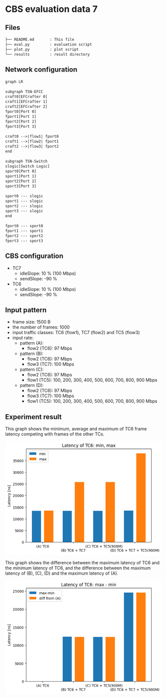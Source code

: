 # CBS evaluation data 7

## Files

```
├── README.md       : This file
├── eval.py         : evaluation script
├── plot.py         : plot script
└── results         : result directory
```

## Network configuration

```mermaid
graph LR

subgraph TSN-EFCC
craft0[EFCrafter 0]
craft1[EFCrafter 1]
craft2[EFCrafter 2]
fport0[Port 0]
fport1[Port 1]
fport2[Port 2]
fport3[Port 3]

craft0 -->|flow1| fport0
craft1 -->|flow2| fport1
craft2 -->|flow3| fport2
end

subgraph TSN-Switch
slogic[Switch Logic]
sport0[Port 0]
sport1[Port 1]
sport2[Port 2]
sport3[Port 3]

sport0 --- slogic
sport1 --- slogic
sport2 --- slogic
sport3 --- slogic
end

fport0 --- sport0
fport1 --- sport1
fport2 --- sport2
fport3 --- sport3
```

## CBS configuration

- TC7
  - idleSlope: 10 % (100 Mbps)
  - sendSlope: -90 %
- TC6
  - idleSlope: 10 % (100 Mbps)
  - sendSlope: -90 %

## Input pattern

- frame size: 1500 B
- the number of frames: 1000
- input traffic classes: TC6 (flow1), TC7 (flow2) and TC5 (flow3)
- input rate:
  - pattern (A):
    - flow2 (TC6): 97 Mbps
  - pattern (B):
    - flow2 (TC6): 97 Mbps
    - flow3 (TC7): 100 Mbps
  - pattern (C):
    - flow2 (TC6): 97 Mbps
    - flow1 (TC5): 100, 200, 300, 400, 500, 600, 700, 800, 900 Mbps
  - pattern (D):
    - flow2 (TC6): 97 Mbps
    - flow3 (TC7): 100 Mbps
    - flow1 (TC5): 100, 200, 300, 400, 500, 600, 700, 800, 900 Mbps

## Experiment result

This graph shows the minimum, average and maximum of TC6 frame latency competing with frames of the other TCs.

![](./results/latency.png)

This graph shows the difference between the maximum latency of TC6 and the minimum latency of TC6, and the difference between the maximum latency of (B), (C), (D) and the maximum latency of (A).

![](./results/diff.png)
